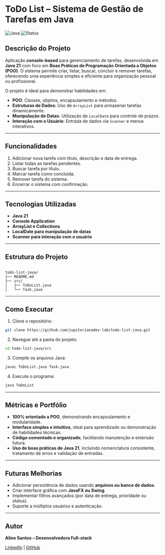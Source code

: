 
# ToDo List – Sistema de Gestão de Tarefas em Java

![Java](https://img.shields.io/badge/Java-21-orange) ![Status](https://img.shields.io/badge/Status-Completo-brightgreen)

## Descrição do Projeto
Aplicação **console-based** para gerenciamento de tarefas, desenvolvida em **Java 21** com foco em **Boas Práticas de Programação Orientada a Objetos (POO)**. O sistema permite criar, listar, buscar, concluir e remover tarefas, oferecendo uma experiência simples e eficiente para organização pessoal ou profissional.

O projeto é ideal para demonstrar habilidades em:
- **POO**: Classes, objetos, encapsulamento e métodos.
- **Estruturas de Dados**: Uso de `ArrayList` para armazenar tarefas dinamicamente.
- **Manipulação de Datas**: Utilização de `LocalDate` para controle de prazos.
- **Interação com o Usuário**: Entrada de dados via `Scanner` e menus interativos.

---

## Funcionalidades
1. Adicionar nova tarefa com título, descrição e data de entrega.
2. Listar todas as tarefas pendentes.
3. Buscar tarefa por título.
4. Marcar tarefa como concluída.
5. Remover tarefa do sistema.
6. Encerrar o sistema com confirmação.

---

## Tecnologias Utilizadas
- **Java 21**
- **Console Application**
- **ArrayList e Collections**
- **LocalDate para manipulação de datas**
- **Scanner para interação com o usuário**

---

## Estrutura do Projeto
```

todo-list-java/
├── README.md
├── src/
│   ├── ToDoList.java
│   └── Task.java

````

---

## Como Executar
1. Clone o repositório:
```bash
git clone https://github.com/jupiterianadev-lab/todo-list-java.git
````

2. Navegue até a pasta do projeto:

```bash
cd todo-list-java/src
```

3. Compile os arquivos Java:

```bash
javac ToDoList.java Task.java
```

4. Execute o programa:

```bash
java ToDoList
```

---

## Métricas e Portfólio

* **100% orientado a POO**, demonstrando encapsulamento e modularidade.
* **Interface simples e intuitiva**, ideal para aprendizado ou demonstração de habilidades técnicas.
* **Código comentado e organizado**, facilitando manutenção e extensão futura.
* **Uso de boas práticas de Java 21**, incluindo nomenclatura consistente, tratamento de erros e validação de entradas.

---

## Futuras Melhorias

* Adicionar persistência de dados usando **arquivos ou banco de dados**.
* Criar interface gráfica com **JavaFX ou Swing**.
* Implementar filtros avançados (por data de entrega, prioridade ou status).
* Suporte a múltiplos usuários e autenticação.

---

## Autor

**Aline Santos – Desenvolvedora Full-stack**

[LinkedIn](https://www.linkedin.com/in/aline-santos-37ab4b369?) | [GitHub](https://github.com/jupiterianadev-lab)

